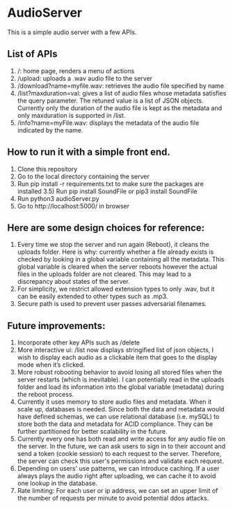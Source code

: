 # AudioServer

This is a simple audio server with a few APIs.

## List of APIs
1) /: home page, renders a menu of actions
2) /upload: uploads a .wav audio file to the server
3) /download?name=myfile.wav: retrieves the audio file specified by name
4) /list?maxduration=val: gives a list of audio files whose metadata satisfies the query parameter. The retuned value is a list of JSON objects. Currently only the duration of the audio file is kept as the metadata and only maxduration is supported in /list.
5) /info?name=myFile.wav: displays the metadata of the audio file indicated by the name.

## How to run it with a simple front end.
1) Clone this repository
2) Go to the local directory containing the server
3) Run pip install -r requirements.txt to make sure the packages are installed
3.5) Run pip install SoundFile or pip3 install SoundFile
4) Run python3 audioServer.py
5) Go to http://localhost:5000/ in browser 

## Here are some design choices for reference:
1) Every time we stop the server and run again (Reboot), it cleans the uploads folder. Here is why: currently whether a file already exists is checked by looking in a global variable containing all the metadata. This global variable is cleared when the server reboots however the actual files in the uploads folder are not cleared. This may lead to a discrepancy about states of the server.
2) For simplicity, we restrict allowed extension types to only .wav, but it can be easily extended to other types such as .mp3.
3) Secure path is used to prevent user passes adversarial filenames.

## Future improvements:
1) Incorporate other key APIs such as /delete
2) More interactive ui: /list now displays stringified list of json objects, I wish to display each audio as a clickable item that goes to the display mode when it’s clicked.
3) More robust robooting behavior to avoid losing all stored files when the server restarts (which is inevitable). I can potentially read in the uploads folder and load its information into the global variable (metadata) during the reboot process.
4) Currently it uses memory to store audio files and metadata. When it scale up, databases is needed. Since both the data and metadata would have defined schemas, we can use relational database (i.e. mySQL) to store both the data and metadata for ACID compliance. They can be further partitioned for better scalability in the future.
5) Currently every one has both read and write access for any audio file on the server. In the future, we can ask users to sign in to their account and send a token (cookie session) to each request to the server. Therefore, the server can check this user's permissions and validate each request.
6) Depending on users' use patterns, we can introduce caching. If a user always plays the audio right after uploading, we can cache it to avoid one lookup in the database.
7) Rate limiting: For each user or ip address, we can set an upper limit of the number of requests per minute to avoid potential ddos attacks.

